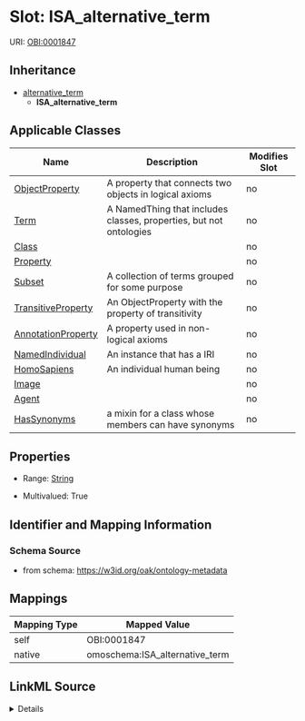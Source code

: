 

# Slot: ISA_alternative_term



URI: [OBI:0001847](http://purl.obolibrary.org/obo/OBI_0001847)




## Inheritance

* [alternative_term](alternative_term.md)
    * **ISA_alternative_term**






## Applicable Classes

| Name | Description | Modifies Slot |
| --- | --- | --- |
| [ObjectProperty](ObjectProperty.md) | A property that connects two objects in logical axioms |  no  |
| [Term](Term.md) | A NamedThing that includes classes, properties, but not ontologies |  no  |
| [Class](Class.md) |  |  no  |
| [Property](Property.md) |  |  no  |
| [Subset](Subset.md) | A collection of terms grouped for some purpose |  no  |
| [TransitiveProperty](TransitiveProperty.md) | An ObjectProperty with the property of transitivity |  no  |
| [AnnotationProperty](AnnotationProperty.md) | A property used in non-logical axioms |  no  |
| [NamedIndividual](NamedIndividual.md) | An instance that has a IRI |  no  |
| [HomoSapiens](HomoSapiens.md) | An individual human being |  no  |
| [Image](Image.md) |  |  no  |
| [Agent](Agent.md) |  |  no  |
| [HasSynonyms](HasSynonyms.md) | a mixin for a class whose members can have synonyms |  no  |







## Properties

* Range: [String](String.md)

* Multivalued: True





## Identifier and Mapping Information







### Schema Source


* from schema: https://w3id.org/oak/ontology-metadata




## Mappings

| Mapping Type | Mapped Value |
| ---  | ---  |
| self | OBI:0001847 |
| native | omoschema:ISA_alternative_term |




## LinkML Source

<details>
```yaml
name: ISA_alternative_term
from_schema: https://w3id.org/oak/ontology-metadata
rank: 1000
is_a: alternative_term
slot_uri: OBI:0001847
alias: ISA_alternative_term
domain_of:
- HasSynonyms
range: string
multivalued: true

```
</details>